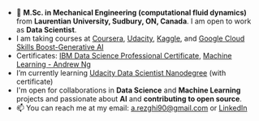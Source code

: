 - 👋 **M.Sc. in Mechanical Engineering (computational fluid dynamics)** from **Laurentian University, Sudbury, ON, Canada**. I am open to work as **Data Scientist**.
- I am taking courses at [Coursera](https://www.coursera.org/), [Udacity](https://www.udacity.com/), [Kaggle](https://www.kaggle.com/), and [Google Cloud Skills Boost-Generative AI](https://www.cloudskillsboost.google/paths/118) 
- Certificates: [IBM Data Science Professional Certificate](https://www.coursera.org/account/accomplishments/specialization/certificate/NFQEEVGF5H8T), [Machine Learning - Andrew Ng](https://www.coursera.org/account/accomplishments/verify/PFXPGTKP34RN)
- I’m currently learning [Udacity Data Scientist Nanodegree](https://www.udacity.com/course/data-scientist-nanodegree--nd025) (with certificate)
-  I'm open for collaborations in **Data Science** and **Machine Learning** projects and passionate about **AI** and **contributing to open source**.
- 📫 You can reach me at my email: a.rezghi90@gmail.com or [LinkedIn](https://www.linkedin.com/in/ali-rezghi-1473a179/)

<!---
AliRezghi90/AliRezghi90 is a ✨ special ✨ repository because its `README.md` (this file) appears on your GitHub profile.
You can click the Preview link to take a look at your changes.
--->
